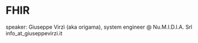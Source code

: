 # FHIR 
speaker: 
    Giuseppe Virzì (aka origama), 
    system engineer @ Nu.M.I.D.I.A. Srl
    info_at_giuseppevirzi.it

